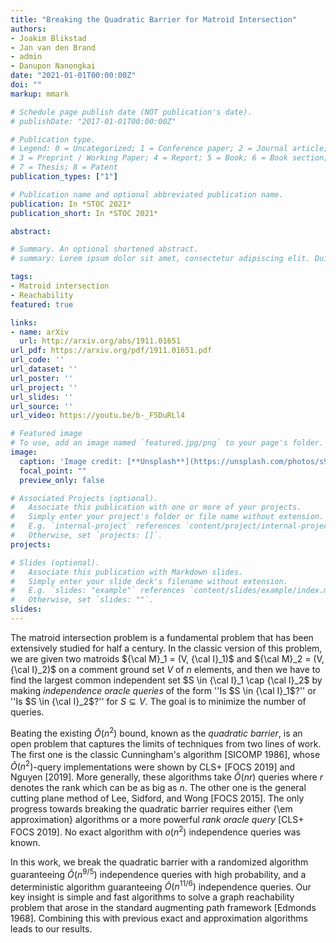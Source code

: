 ```yaml
---
title: "Breaking the Quadratic Barrier for Matroid Intersection"
authors:
- Joakim Blikstad
- Jan van den Brand
- admin
- Danupon Nanongkai
date: "2021-01-01T00:00:00Z"
doi: ""
markup: mmark

# Schedule page publish date (NOT publication's date).
# publishDate: "2017-01-01T00:00:00Z"

# Publication type.
# Legend: 0 = Uncategorized; 1 = Conference paper; 2 = Journal article;
# 3 = Preprint / Working Paper; 4 = Report; 5 = Book; 6 = Book section;
# 7 = Thesis; 8 = Patent
publication_types: ["1"]

# Publication name and optional abbreviated publication name.
publication: In *STOC 2021*
publication_short: In *STOC 2021*

abstract: 

# Summary. An optional shortened abstract.
# summary: Lorem ipsum dolor sit amet, consectetur adipiscing elit. Duis posuere tellus ac convallis placerat. Proin tincidunt magna sed ex sollicitudin condimentum.

tags:
- Matroid intersection
- Reachability
featured: true

links:
- name: arXiv
  url: http://arxiv.org/abs/1911.01651
url_pdf: https://arxiv.org/pdf/1911.01651.pdf
url_code: ''
url_dataset: ''
url_poster: ''
url_project: ''
url_slides: ''
url_source: ''
url_video: https://youtu.be/b-_F5DuRLl4

# Featured image
# To use, add an image named `featured.jpg/png` to your page's folder. 
image:
  caption: 'Image credit: [**Unsplash**](https://unsplash.com/photos/s9CC2SKySJM)'
  focal_point: ""
  preview_only: false

# Associated Projects (optional).
#   Associate this publication with one or more of your projects.
#   Simply enter your project's folder or file name without extension.
#   E.g. `internal-project` references `content/project/internal-project/index.md`.
#   Otherwise, set `projects: []`.
projects:

# Slides (optional).
#   Associate this publication with Markdown slides.
#   Simply enter your slide deck's filename without extension.
#   E.g. `slides: "example"` references `content/slides/example/index.md`.
#   Otherwise, set `slides: ""`.
slides: 
---
```


The matroid intersection problem is a fundamental problem that has been extensively studied for half a century. In the classic version of this problem, we are given two matroids ${\cal M}_1 = (V, {\cal I}_1)$ and ${\cal M}_2 = (V, {\cal I}_2)$ on a comment ground set $V$ of $n$ elements, and then we have to find the largest common independent set $S \in {\cal I}_1 \cap {\cal I}_2$ by making  *independence oracle queries*  of the form ''Is $S \in {\cal I}_1$?'' or ''Is $S \in {\cal I}_2$?'' for $S \subseteq V$. The goal is to minimize the number of queries. 

Beating the existing $\tilde O(n^2)$ bound, known as the *quadratic barrier*, is an open problem that captures the limits of techniques from two lines of work. The first one is the classic Cunningham's algorithm [SICOMP 1986], whose $\tilde O(n^2)$-query implementations were shown by CLS+ [FOCS 2019] and Nguyen [2019]. More generally, these algorithms take $\tilde O(nr)$ queries where $r$ denotes the rank which can be as big as $n$.  The other one is the general cutting plane method of Lee, Sidford, and Wong [FOCS 2015]. The only progress towards breaking the quadratic barrier requires either {\em approximation} algorithms or a more powerful *rank oracle query* [CLS+ FOCS 2019]. No exact algorithm with $o(n^2)$ independence queries was known.

In this work, we break the quadratic barrier with a randomized algorithm guaranteeing $\tilde O(n^{9/5})$ independence queries with high probability, and a deterministic algorithm guaranteeing $\tilde O(n^{11/6})$ independence queries. Our key insight is simple and fast algorithms to solve a graph reachability problem that arose in the standard augmenting path framework [Edmonds 1968]. Combining this with previous exact and approximation algorithms leads to our results. 
